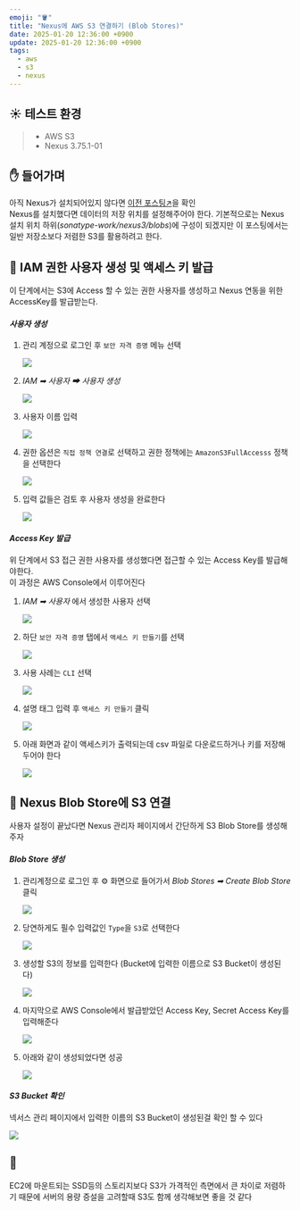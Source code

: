 ```yaml
---
emoji: "🪣"
title: "Nexus에 AWS S3 연결하기 (Blob Stores)"
date: 2025-01-20 12:36:00 +0900
update: 2025-01-20 12:36:00 +0900
tags:
  - aws
  - s3
  - nexus
---
```


## ☀️ 테스트 환경
> - AWS S3
> - Nexus 3.75.1-01

## ✋ 들어가며
아직 Nexus가 설치되어있지 않다면 [이전 포스팅↗](/linux-swap-memory)을 확인 <br/>
Nexus를 설치했다면 데이터의 저장 위치를 설정해주어야 한다. 기본적으로는 Nexus 설치 위치 하위(*sonatype-work/nexus3/blobs*)에 구성이 되겠지만 이 포스팅에서는 일반 저장소보다 저렴한 S3를 활용하려고 한다.


## 🔑 IAM 권한 사용자 생성 및 액세스 키 발급

이 단계에서는 S3에 Access 할 수 있는 권한 사용자를 생성하고 Nexus 연동을 위한 AccessKey를 발급받는다.

#### ***사용자 생성***

1. 관리 계정으로 로그인 후 `보안 자격 증명` 메뉴 선택

   ![](images/20250106_134503.png)

2. *IAM ➡ 사용자 ➡ 사용자 생성*

   ![](images/20250106_134635.png)

3. 사용자 이름 입력

   ![](images/20250106_134730.png)

4. 권한 옵션은 `직접 정책 연결`로 선택하고 권한 정책에는 `AmazonS3FullAccesss` 정책을 선택한다

   ![](images/20250106_134851.png)

5. 입력 값들은 검토 후 사용자 생성을 완료한다

   ![](images/20250106_134919.png)

#### ***Access Key 발급***
위 단계에서 S3 접근 권한 사용자를 생성했다면 접근할 수 있는 Access Key를 발급해야한다. <br/>
이 과정은 AWS Console에서 이루어진다

1. *IAM ➡ 사용자* 에서 생성한 사용자 선택

   ![](images/20250106_134953.png)
2. 하단 `보안 자격 증명` 탭에서 `액세스 키 만들기`를 선택

   ![](images/20250106_135045.png)
3. 사용 사례는 `CLI` 선택

   ![](images/20250106_135151.png)
4. 설명 태그 입력 후 `액세스 키 만들기` 클릭

   ![](images/20250106_135456.png)
5. 아래 화면과 같이 액세스키가 출력되는데 csv 파일로 다운로드하거나 키를 저장해두어야 한다

   ![](images/20250106_135557.png)


## 🔗 Nexus Blob Store에 S3 연결
사용자 설정이 끝났다면 Nexus 관리자 페이지에서 간단하게 S3 Blob Store를 생성해주자

#### ***Blob Store 생성***

1. 관리계정으로 로그인 후 ⚙️ 화면으로 들어가서 *Blob Stores ➡ Create Blob Store* 클릭

   ![](images/20250106_133114.png)
2. 당연하게도 필수 입력값인 `Type`을 `S3`로 선택한다

   ![](images/20250106_135703.png)
3. 생성할 S3의 정보를 입력한다 (Bucket에 입력한 이름으로 S3 Bucket이 생성된다)

   ![](images/20250106_135744.png)
4. 마지막으로 AWS Console에서 발급받았던 Access Key, Secret Access Key를 입력해준다

   ![](images/20250106_135814.png)
5. 아래와 같이 생성되었다면 성공

   ![](images/20250106_135853.png)

#### ***S3 Bucket 확인***
넥서스 관리 페이지에서 입력한 이름의 S3 Bucket이 생성된걸 확인 할 수 있다

   ![](images/20250106_140015.png)

## 👋
EC2에 마운트되는 SSD등의 스토리지보다 S3가 가격적인 측면에서 큰 차이로 저렴하기 때문에
서버의 용량 증설을 고려할때 S3도 함께 생각해보면 좋을 것 같다
